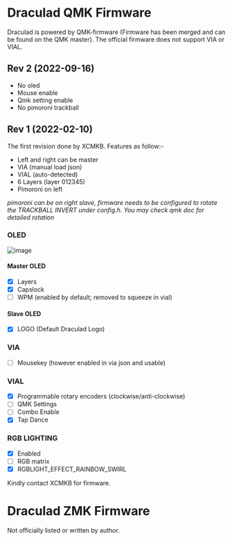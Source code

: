 # Draculad QMK Firmware

Draculad is powered by QMK-firmware (Firmware has been merged and can be found on the QMK master). 
The official firmware does not support VIA or VIAL.

## Rev 2 (2022-09-16)
- No oled
- Mouse enable
- Qmk setting enable
- No pimoroni trackball

## Rev 1 (2022-02-10)
The first revision done by XCMKB. Features as follow:-
- Left and right can be master
- VIA (manual load json)
- VIAL (auto-detected)
- 6 Layers (layer 012345)
- Pimoroni on left 

*pimoroni can be on right slave, firmware needs to be configured to rotate the TRACKBALL INVERT under config.h. You may check qmk doc for detailed rotation*

### OLED
![image](https://user-images.githubusercontent.com/79617315/153377559-3bde97cc-35d4-4c95-a33e-b82d97092ae9.png)

#### Master OLED
- [x] Layers
- [x] Capslock
- [ ] WPM (enabled by default; removed to squeeze in vial)

#### Slave OLED
- [x] LOGO (Default Draculad Logo)

### VIA
- [ ] Mousekey (however enabled in via json and usable)

### VIAL
- [x] Programmable rotary encoders (clockwise/anti-clockwise)
- [ ] QMK Settings
- [ ] Combo Enable
- [x] Tap Dance

### RGB LIGHTING
- [x] Enabled
- [ ] RGB matrix 
- [x] RGBLIGHT_EFFECT_RAINBOW_SWIRL

Kindly contact XCMKB for firmware.

# Draculad ZMK Firmware
Not officially listed or written by author.
